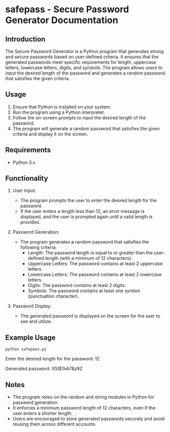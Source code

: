 # safepass - Secure Password Generator Documentation

## Introduction
The Secure Password Generator is a Python program that generates strong and secure passwords based on user-defined criteria. It ensures that the generated passwords meet specific requirements for length, uppercase letters, lowercase letters, digits, and symbols. The program allows users to input the desired length of the password and generates a random password that satisfies the given criteria.

## Usage
1. Ensure that Python is installed on your system.
2. Run the program using a Python interpreter.
3. Follow the on-screen prompts to input the desired length of the password.
4. The program will generate a random password that satisfies the given criteria and display it on the screen.

## Requirements
- Python 3.x

## Functionality
1. User Input:
   - The program prompts the user to enter the desired length for the password.
   - If the user enters a length less than 12, an error message is displayed, and the user is prompted again until a valid length is provided.

2. Password Generation:
   - The program generates a random password that satisfies the following criteria:
     - Length: The password length is equal to or greater than the user-defined length (with a minimum of 12 characters).
     - Uppercase Letters: The password contains at least 2 uppercase letters.
     - Lowercase Letters: The password contains at least 2 lowercase letters.
     - Digits: The password contains at least 2 digits.
     - Symbols: The password contains at least one symbol (punctuation character).

3. Password Display:
   - The generated password is displayed on the screen for the user to see and utilize.

## Example Usage
```
python safepass.py
```

Enter the desired length for the password: 12

Generated password: X5t$1hA7&z9Z

## Notes
- The program relies on the random and string modules in Python for password generation.
- It enforces a minimum password length of 12 characters, even if the user enters a shorter length.
- Users are encouraged to store generated passwords securely and avoid reusing them across different accounts.
